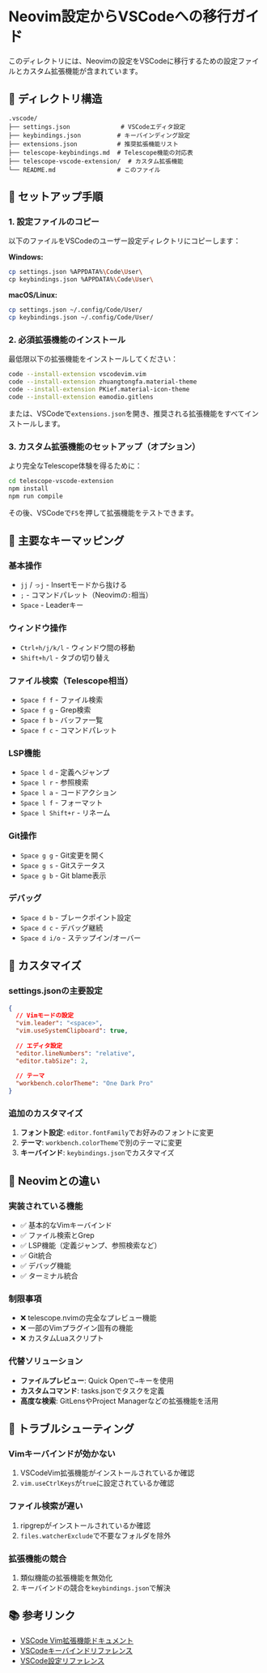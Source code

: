# Neovim設定からVSCodeへの移行ガイド

このディレクトリには、Neovimの設定をVSCodeに移行するための設定ファイルとカスタム拡張機能が含まれています。

## 📁 ディレクトリ構造

```
.vscode/
├── settings.json              # VSCodeエディタ設定
├── keybindings.json          # キーバインディング設定
├── extensions.json           # 推奨拡張機能リスト
├── telescope-keybindings.md  # Telescope機能の対応表
├── telescope-vscode-extension/  # カスタム拡張機能
└── README.md                 # このファイル
```

## 🚀 セットアップ手順

### 1. 設定ファイルのコピー

以下のファイルをVSCodeのユーザー設定ディレクトリにコピーします：

**Windows:**
```bash
cp settings.json %APPDATA%\Code\User\
cp keybindings.json %APPDATA%\Code\User\
```

**macOS/Linux:**
```bash
cp settings.json ~/.config/Code/User/
cp keybindings.json ~/.config/Code/User/
```

### 2. 必須拡張機能のインストール

最低限以下の拡張機能をインストールしてください：

```bash
code --install-extension vscodevim.vim
code --install-extension zhuangtongfa.material-theme
code --install-extension PKief.material-icon-theme
code --install-extension eamodio.gitlens
```

または、VSCodeで`extensions.json`を開き、推奨される拡張機能をすべてインストールします。

### 3. カスタム拡張機能のセットアップ（オプション）

より完全なTelescope体験を得るために：

```bash
cd telescope-vscode-extension
npm install
npm run compile
```

その後、VSCodeで`F5`を押して拡張機能をテストできます。

## 🎯 主要なキーマッピング

### 基本操作
- `jj` / `っj` - Insertモードから抜ける
- `;` - コマンドパレット（Neovimの`:`相当）
- `Space` - Leaderキー

### ウィンドウ操作
- `Ctrl+h/j/k/l` - ウィンドウ間の移動
- `Shift+h/l` - タブの切り替え

### ファイル検索（Telescope相当）
- `Space f f` - ファイル検索
- `Space f g` - Grep検索
- `Space f b` - バッファ一覧
- `Space f c` - コマンドパレット

### LSP機能
- `Space l d` - 定義へジャンプ
- `Space l r` - 参照検索
- `Space l a` - コードアクション
- `Space l f` - フォーマット
- `Space l Shift+r` - リネーム

### Git操作
- `Space g g` - Git変更を開く
- `Space g s` - Gitステータス
- `Space g b` - Git blame表示

### デバッグ
- `Space d b` - ブレークポイント設定
- `Space d c` - デバッグ継続
- `Space d i/o` - ステップイン/オーバー

## 🔧 カスタマイズ

### settings.jsonの主要設定

```json
{
  // Vimモードの設定
  "vim.leader": "<space>",
  "vim.useSystemClipboard": true,
  
  // エディタ設定
  "editor.lineNumbers": "relative",
  "editor.tabSize": 2,
  
  // テーマ
  "workbench.colorTheme": "One Dark Pro"
}
```

### 追加のカスタマイズ

1. **フォント設定**: `editor.fontFamily`でお好みのフォントに変更
2. **テーマ**: `workbench.colorTheme`で別のテーマに変更
3. **キーバインド**: `keybindings.json`でカスタマイズ

## 📝 Neovimとの違い

### 実装されている機能
- ✅ 基本的なVimキーバインド
- ✅ ファイル検索とGrep
- ✅ LSP機能（定義ジャンプ、参照検索など）
- ✅ Git統合
- ✅ デバッグ機能
- ✅ ターミナル統合

### 制限事項
- ❌ telescope.nvimの完全なプレビュー機能
- ❌ 一部のVimプラグイン固有の機能
- ❌ カスタムLuaスクリプト

### 代替ソリューション
- **ファイルプレビュー**: Quick Openで`→`キーを使用
- **カスタムコマンド**: tasks.jsonでタスクを定義
- **高度な検索**: GitLensやProject Managerなどの拡張機能を活用

## 🤝 トラブルシューティング

### Vimキーバインドが効かない
1. VSCodeVim拡張機能がインストールされているか確認
2. `vim.useCtrlKeys`が`true`に設定されているか確認

### ファイル検索が遅い
1. ripgrepがインストールされているか確認
2. `files.watcherExclude`で不要なフォルダを除外

### 拡張機能の競合
1. 類似機能の拡張機能を無効化
2. キーバインドの競合を`keybindings.json`で解決

## 📚 参考リンク

- [VSCode Vim拡張機能ドキュメント](https://github.com/VSCodeVim/Vim)
- [VSCodeキーバインドリファレンス](https://code.visualstudio.com/docs/getstarted/keybindings)
- [VSCode設定リファレンス](https://code.visualstudio.com/docs/getstarted/settings)